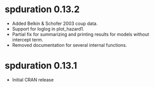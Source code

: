 # spduration 0.13.2

* Added Belkin & Schofer 2003 coup data. 
* Support for loglog in plot_hazard1.
* Partial fix for summarizing and printing results for models without intercept term.
* Removed documentation for several internal functions.

# spduration 0.13.1

* Initial CRAN release

